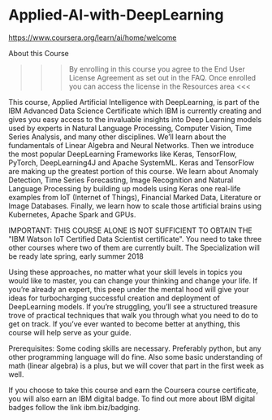 # Applied-AI-with-DeepLearning

https://www.coursera.org/learn/ai/home/welcome

About this Course
>>> By enrolling in this course you agree to the End User License Agreement as set out in the FAQ.  Once enrolled you can access the license in the Resources area <<<

This course, Applied Artificial Intelligence with DeepLearning, is part of the IBM Advanced Data Science Certificate which IBM is currently creating and gives you easy access to the invaluable insights into Deep Learning models used by experts in Natural Language Processing, Computer Vision, Time Series Analysis, and many other disciplines. We’ll learn about the fundamentals of Linear Algebra and Neural Networks. Then we introduce the most popular DeepLearning Frameworks like Keras, TensorFlow, PyTorch, DeepLearning4J and Apache SystemML. Keras and TensorFlow are making up the greatest portion of this course. We learn about Anomaly Detection, Time Series Forecasting, Image Recognition and Natural Language Processing by building up models using Keras one real-life examples from IoT (Internet of Things), Financial Marked Data, Literature or Image Databases. Finally, we learn how to scale those artificial brains using Kubernetes, Apache Spark and GPUs.

IMPORTANT: THIS COURSE ALONE IS NOT SUFFICIENT TO OBTAIN THE "IBM Watson IoT Certified Data Scientist certificate". You need to take three other courses where two of them are currently built. The Specialization will be ready late spring, early summer 2018

Using these approaches, no matter what your skill levels in topics you would like to master, you can change your thinking and change your life. If you’re already an expert, this peep under the mental hood will give your ideas for turbocharging successful creation and deployment of DeepLearning models. If you’re struggling, you’ll see a structured treasure trove of practical techniques that walk you through what you need to do to get on track. If you’ve ever wanted to become better at anything, this course will help serve as your guide.

Prerequisites: Some coding skills are necessary. Preferably python, but any other programming language will do fine. Also some basic understanding of math (linear algebra) is a plus, but we will cover that part in the first week as well.

If you choose to take this course and earn the Coursera course certificate, you will also earn an IBM digital badge.  To find out more about IBM digital badges follow the link ibm.biz/badging.

